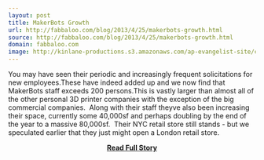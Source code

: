 ```yaml
---
layout: post
title: MakerBots Growth
url: http://fabbaloo.com/blog/2013/4/25/makerbots-growth.html
source: http://fabbaloo.com/blog/2013/4/25/makerbots-growth.html
domain: fabbaloo.com
image: http://kinlane-productions.s3.amazonaws.com/ap-evangelist-site/curated/screenshots/7947_fabbaloo_com.png
---
```


<p>You may have seen their periodic and increasingly frequent solicitations for new employees.These have indeed added up and we now find that MakerBots staff exceeds 200 persons.This is vastly larger than almost all of the other personal 3D printer companies with the exception of the big commercial companies.  Along with their staff theyve also been increasing their space, currently some 40,000sf and perhaps doubling by the end of the year to a massive 80,000sf.  Their NYC retail store still stands - but we speculated earlier that they just might open a London retail store.</p>
<center><p><a href="http://fabbaloo.com/blog/2013/4/25/makerbots-growth.html" style='padding:25px; font-sze:18px; font-weight: bold;'>Read Full Story</a></p></center>
